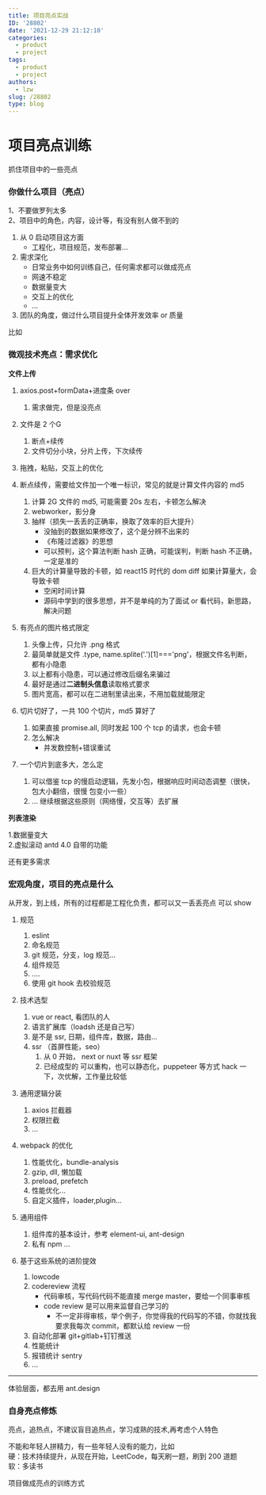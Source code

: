 ```yaml
---
title: 项目亮点实战
ID: '28802'
date: '2021-12-29 21:12:10'
categories:
  - product
  - project
tags:
  - product
  - project
authors:
  - lzw
slug: /28802
type: blog
---
```


<!--truncate-->

# 项目亮点训练

抓住项目中的一些亮点

### 你做什么项目（亮点） 

1、不要做罗列太多   
2、项目中的角色，内容，设计等，有没有别人做不到的   
   1.  从 0 启动项目这方面    
       - 工程化，项目规范，发布部署...      
   2.  需求深化     
       - 日常业务中如何训练自己，任何需求都可以做成亮点
       - 网速不稳定
       - 数据量变大
       - 交互上的优化
       - ...
   3.  团队的角度，做过什么项目提升全体开发效率 or 质量

比如  
   
### 微观技术亮点：需求优化    

**文件上传**

1. axios.post+formData+进度条 over    
    1. 需求做完，但是没亮点   
2. 文件是 2 个G    
    1. 断点+续传   
    2. 文件切分小块，分片上传，下次续传
3. 拖拽，粘贴，交互上的优化
4. 断点续传，需要给文件加一个唯一标识，常见的就是计算文件内容的 md5
    1. 计算 2G 文件的 md5, 可能需要 20s 左右，卡顿怎么解决
    2. webworker，影分身
    3. 抽样（损失一丢丢的正确率，换取了效率的巨大提升）
       - 没抽到的数据如果修改了，这个是分辨不出来的
       - 《布隆过滤器》的思想
       - 可以预判，这个算法判断 hash 正确，可能误判，判断 hash 不正确，一定是准的
    4. 巨大的计算量导致的卡顿，如 react15 时代的 dom diff 如果计算量大，会导致卡顿  
       - 空闲时间计算  
       - 源码中学到的很多思想，并不是单纯的为了面试 or 看代码，新思路，解决问题
    
5. 有亮点的图片格式限定
      1. 头像上传，只允许 .png 格式
      2. 最简单就是文件 .type, name.splite('.')[1]==='png'，根据文件名判断，都有小隐患
      3. 以上都有小隐患，可以通过修改后缀名来骗过
      4. 最好是通过**二进制头信息**读取格式要求
      5. 图片宽高，都可以在二进制里读出来，不用加载就能限定
 
6. 切片切好了，一共 100 个切片，md5 算好了
    1. 如果直接 promise.all, 同时发起 100 个 tcp 的请求，也会卡顿
    2. 怎么解决
        - 并发数控制+错误重试
        
7. 一个切片到底多大，怎么定
    1. 可以借鉴 tcp 的慢启动逻辑，先发小包，根据响应时间动态调整（很快，包大小翻倍，很慢 包变小一些）
    2. ... 继续根据这些原则（网络慢，交互等）去扩展

**列表渲染**

1.数据量变大   
2.虚拟滚动 antd 4.0 自带的功能   

还有更多需求

### 宏观角度，项目的亮点是什么

从开发，到上线，所有的过程都是工程化负责，都可以又一丢丢亮点 可以 show

1. 规范
   1. eslint
   2. 命名规范
   3. git 规范，分支，log 规范...
   4. 组件规范
   5. ....
   6. 使用 git hook 去校验规范

2. 技术选型
   1. vue or react, 看团队的人
   2. 语言扩展库（loadsh 还是自己写）
   3. 是不是 ssr, 日期，组件库，数据，路由...
   4. ssr （首屏性能，seo）
       1. 从 0 开始， next or nuxt 等 ssr 框架
       2. 已经成型的 可以重构，也可以静态化，puppeteer 等方式 hack 一下，次优解，工作量比较低

3. 通用逻辑分装
   1. axios 拦截器
   2. 权限拦截
   3. ...
   

4. webpack 的优化
   1. 性能优化，bundle-analysis
   2. gzip, dll, 懒加载
   3. preload, prefetch
   4. 性能优化...
   5. 自定义插件，loader,plugin...
   
5. 通用组件
   1. 组件库的基本设计，参考 element-ui, ant-design
   2. 私有 npm ...
 
6. 基于这些系统的进阶提效
   1. lowcode
   2. codereview 流程
      - 代码审核，写代码代码不能直接 merge master，要给一个同事审核  
      - code review 是可以用来监督自己学习的  
         - 不一定非得审核，举个例子，你觉得我的代码写的不错，你就找我要求我每次 commit，都默认给 review 一份
   2. 自动化部署 git+gitlab+钉钉推送
   3. 性能统计
   4. 报错统计 sentry
   5. ...
   
---
体验层面，都去用 ant.design


### 自身亮点修炼

亮点，追热点，不建议盲目追热点，学习成熟的技术,再考虑个人特色    

不能和年轻人拼精力，有一些年轻人没有的能力，比如    
硬：技术持续提升，从现在开始，LeetCode，每天刷一题，刷到 200 道题       
软：多读书    


项目做成亮点的训练方式
 
 
 
 

